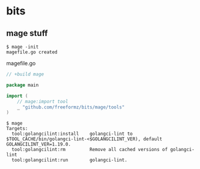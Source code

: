 # bits

## mage stuff

```console
$ mage -init
magefile.go created
```

magefile.go

```go
// +build mage

package main

import (
	// mage:import tool
	_ "github.com/freeformz/bits/mage/tools"
)
```

```console
$ mage
Targets:
  tool:golangcilint:install    golangci-lint to $TOOL_CACHE/bin/golangci-lint-<$GOLANGCILINT_VER), default GOLANGCILINT_VER=1.19.0.
  tool:golangcilint:rm         Remove all cached versions of golangci-lint
  tool:golangcilint:run        golangci-lint.
```
